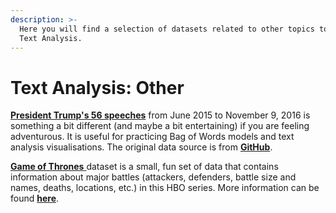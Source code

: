 ```yaml
---
description: >-
  Here you will find a selection of datasets related to other topics to practice
  Text Analysis.
---
```


# Text Analysis: Other

[**President Trump's 56 speeches**](https://github.com/decodedco/datastore/raw/master/data/trump_full_speech.txt.zip) from June 2015 to November 9, 2016 is something a bit different \(and maybe a bit entertaining\) if you are feeling adventurous. It is useful for practicing Bag of Words models and text analysis visualisations. The original data source is from [**GitHub**](https://github.com/PedramNavid/trump_speeches).

[**Game of Thrones** ](https://github.com/decodedco/datastore/raw/master/data/game%20of%20thrones%20battles.csv.zip)dataset is a small, fun set of data that contains information about major battles \(attackers, defenders, battle size and names,  deaths, locations, etc.\) in this HBO series. More information can be found [**here**](https://data.world/data-society/game-of-thrones). 

